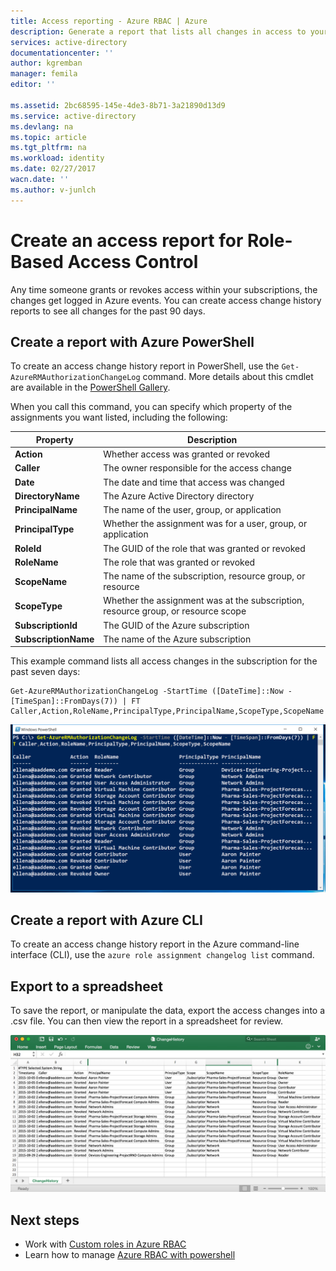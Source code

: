 ```yaml
---
title: Access reporting - Azure RBAC | Azure
description: Generate a report that lists all changes in access to your Azure subscriptions with Role-Based Access Control over the past 90 days.
services: active-directory
documentationcenter: ''
author: kgremban
manager: femila
editor: ''

ms.assetid: 2bc68595-145e-4de3-8b71-3a21890d13d9
ms.service: active-directory
ms.devlang: na
ms.topic: article
ms.tgt_pltfrm: na
ms.workload: identity
ms.date: 02/27/2017
wacn.date: ''
ms.author: v-junlch
---
```


# Create an access report for Role-Based Access Control
Any time someone grants or revokes access within your subscriptions, the changes get logged in Azure events. You can create access change history reports to see all changes for the past 90 days.

## Create a report with Azure PowerShell
To create an access change history report in PowerShell, use the `Get-AzureRMAuthorizationChangeLog` command. More details about this cmdlet are available in the [PowerShell Gallery](https://www.powershellgallery.com/packages/AzureRM.Storage/1.0.6/Content/ResourceManagerStartup.ps1).

When you call this command, you can specify which property of the assignments you want listed, including the following:

| Property | Description |
| --- | --- |
| **Action** |Whether access was granted or revoked |
| **Caller** |The owner responsible for the access change |
| **Date** |The date and time that access was changed |
| **DirectoryName** |The Azure Active Directory directory |
| **PrincipalName** |The name of the user, group, or application |
| **PrincipalType** |Whether the assignment was for a user, group, or application |
| **RoleId** |The GUID of the role that was granted or revoked |
| **RoleName** |The role that was granted or revoked |
| **ScopeName** |The name of the subscription, resource group, or resource |
| **ScopeType** |Whether the assignment was at the subscription, resource group, or resource scope |
| **SubscriptionId** |The GUID of the Azure subscription |
| **SubscriptionName** |The name of the Azure subscription |

This example command lists all access changes in the subscription for the past seven days:

```
Get-AzureRMAuthorizationChangeLog -StartTime ([DateTime]::Now - [TimeSpan]::FromDays(7)) | FT Caller,Action,RoleName,PrincipalType,PrincipalName,ScopeType,ScopeName
```

![PowerShell Get-AzureRMAuthorizationChangeLog - screenshot](./media/role-based-access-control-configure/access-change-history.png)

## Create a report with Azure CLI
To create an access change history report in the Azure command-line interface (CLI), use the `azure role assignment changelog list` command.

## Export to a spreadsheet
To save the report, or manipulate the data, export the access changes into a .csv file. You can then view the report in a spreadsheet for review.

![Changelog viewed as spreadsheet - screenshot](./media/role-based-access-control-configure/change-history-spreadsheet.png)

## Next steps
- Work with [Custom roles in Azure RBAC](./role-based-access-control-custom-roles.md)
- Learn how to manage [Azure RBAC with powershell](./role-based-access-control-manage-access-powershell.md)